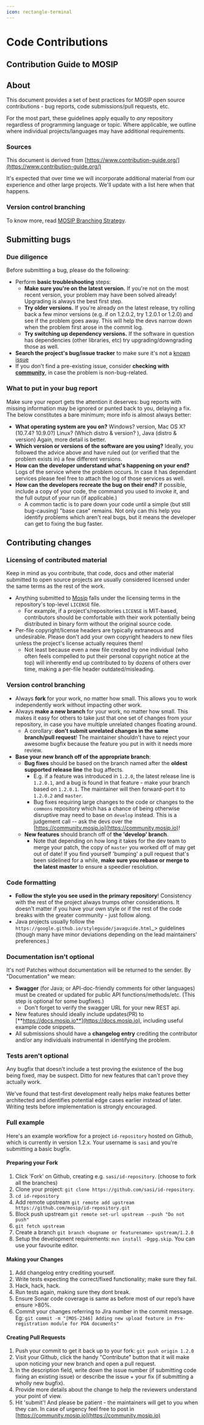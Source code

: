 ```yaml
---
icon: rectangle-terminal
---
```


# Code Contributions

## Contribution Guide to MOSIP

## About

This document provides a set of best practices for MOSIP open source contributions - bug reports, code submissions/pull requests, etc.

For the most part, these guidelines apply equally to _any_ repository regardless of programming language or topic. Where applicable, we outline where individual projects/languages may have additional requirements.

### Sources

This document is derived from [https://www.contribution-guide.org/](https://www.contribution-guide.org/)

It's expected that over time we will incorporate additional material from our experience and other large projects. We'll update with a list here when that happens.

### Version control branching

To know more, read [MOSIP Branching Strategy](https://docs.mosip.io/1.2.0/community/mosip-branching-strategy).

## Submitting bugs

### Due diligence

Before submitting a bug, please do the following:

* Perform **basic troubleshooting** steps:
  * **Make sure you're on the latest version.** If you're not on the most recent version, your problem may have been solved already! Upgrading is always the best first step.
  * **Try older versions.** If you're already _on_ the latest release, try rolling back a few minor versions (e.g. if on 1.2.0.2, try 1.2.0.1 or 1.2.0) and see if the problem goes away. This will help the devs narrow down when the problem first arose in the commit log.
  * **Try switching up dependency versions.** If the software in question has dependencies (other libraries, etc) try upgrading/downgrading those as well.
* **Search the project's bug/issue tracker** to make sure it's not a [known issue](https://mosip.atlassian.net/jira/software/c/projects/MOSIP/issues/?filter=allissues)
* If you don't find a pre-existing issue, consider **checking with** [**community**](https://community.mosip.io), in case the problem is non-bug-related.

### What to put in your bug report

Make sure your report gets the attention it deserves: bug reports with missing information may be ignored or punted back to you, delaying a fix. The below constitutes a bare minimum; more info is almost always better:

* **What operating system are you on?** Windows? version, Mac OS X? (10.7.4? 10.9.0?) Linux? (Which distro & version? ), Java (distro & version) Again, more detail is better.
* **Which version or versions of the software are you using?** Ideally, you followed the advice above and have ruled out (or verified that the problem exists in) a few different versions.
* **How can the developer understand what's happening on your end?** Logs of the service where the problem occurs. In case it has dependant services please feel free to attach the log of those services as well.
* **How can the developers recreate the bug on their end?** If possible, include a copy of your code, the command you used to invoke it, and the full output of your run (if applicable.)
  * A common tactic is to pare down your code until a simple (but still bug-causing) "base case" remains. Not only can this help you identify problems which aren't real bugs, but it means the developer can get to fixing the bug faster.

## Contributing changes

### Licensing of contributed material

Keep in mind as you contribute, that code, docs and other material submitted to open source projects are usually considered licensed under the same terms as the rest of the work.

* Anything submitted to [Mosip](https://github.com/mosip) falls under the licensing terms in the repository's top-level `LICENSE` file.
  * For example, if a project's/repositories `LICENSE` is MIT-based, contributors should be comfortable with their work potentially being distributed in binary form without the original source code.
* Per-file copyright/license headers are typically extraneous and undesirable. Please don't add your own copyright headers to new files unless the project's license actually requires them!
  * Not least because even a new file created by one individual (who often feels compelled to put their personal copyright notice at the top) will inherently end up contributed to by dozens of others over time, making a per-file header outdated/misleading.

### Version control branching

* Always **fork** for your work, no matter how small. This allows you to work independently work without impacting other work.
* Always **make a new branch** for your work, no matter how small. This makes it easy for others to take just that one set of changes from your repository, in case you have multiple unrelated changes floating around.
  * A corollary: **don't submit unrelated changes in the same branch/pull request**! The maintainer shouldn't have to reject your awesome bugfix because the feature you put in with it needs more review.
* **Base your new branch off of the appropriate branch**:
  * **Bug fixes** should be based on the branch named after the **oldest supported release line** the bug affects.
    * E.g. if a feature was introduced in `1.2.0`, the latest release line is `1.2.0.1`, and a bug is found in that feature - make your branch based on `1.2.0.1`. The maintainer will then forward-port it to `1.2.0.2` and `master`.
    * Bug fixes requiring large changes to the code or changes to the `commons` repository which has a chance of being otherwise disruptive may need to base on `develop` instead. This is a judgement call -- ask the devs over the [https://community.mosip.io](https://community.mosip.io)!
  * **New features** should branch off of **the 'develop' branch**.
    * Note that depending on how long it takes for the dev team to merge your patch, the copy of `master` you worked off of may get out of date! If you find yourself 'bumping' a pull request that's been sidelined for a while, **make sure you rebase or merge to the latest master** to ensure a speedier resolution.

### Code formatting

* **Follow the style you see used in the primary repository**! Consistency with the rest of the project always trumps other considerations. It doesn't matter if you have your own style or if the rest of the code breaks with the greater community - just follow along.
* Java projects usually follow the `https://google.github.io/styleguide/javaguide.html`\_> guidelines (though many have minor deviations depending on the lead maintainers' preferences.)

### Documentation isn't optional

It's not! Patches without documentation will be returned to the sender. By "Documentation" we mean:

* **Swagger** (for Java; or API-doc-friendly comments for other languages) must be created or updated for public API functions/methods/etc. (This step is optional for some bugfixes.)
  * Don't forget to verify the swagger URL for your new REST api.
* New features should ideally include updates(PR) to [**https://docs.mosip.io**](https://docs.mosip.io), including useful example code snippets.
* All submissions should have a **changelog entry** crediting the contributor and/or any individuals instrumental in identifying the problem.

### Tests aren't optional

Any bugfix that doesn't include a test proving the existence of the bug being fixed, may be suspect. Ditto for new features that can't prove they actually work.

We've found that test-first development really helps make features better architected and identifies potential edge cases earlier instead of later. Writing tests before implementation is strongly encouraged.

### Full example

Here's an example workflow for a project `id-repository` hosted on Github, which is currently in version 1.2.x. Your username is `sasi` and you're submitting a basic bugfix.

#### Preparing your Fork

1. Click 'Fork' on Github, creating e.g. `sasi/id-repository`. (choose to fork all the branches)
2. Clone your project: `git clone https://github.com/sasi/id-repository`.
3. `cd id-repository`
4. Add remote upstream `git remote add upstream https://github.com/mosip/id-repository.git`
5. Block push upstream `git remote set-url upstream --push "Do not push"`
6. `git fetch upstream`
7. Create a branch `git branch <bugname or featurename> upstream/1.2.0`
8. Setup the development requirements: `mvn install -Dgpg.skip`. You can use your favourite editor.

#### Making your Changes

1. Add changelog entry crediting yourself.
2. Write tests expecting the correct/fixed functionality; make sure they fail.
3. Hack, hack, hack.
4. Run tests again, making sure they dont break.
5. Ensure Sonar code coverage is same as before most of our repo’s have ensure >80%.
6. Commit your changes referring to Jira number in the commit message. Eg: `git commit -m "[MOS-2346] Adding new upload feature in Pre-registration module for POA documents"`

#### Creating Pull Requests

1. Push your commit to get it back up to your fork: `git push origin 1.2.0`
2. Visit your Github, click the handy "Contribute" button that it will make upon noticing your new branch and open a pull request.
3. In the description field, write down the issue number (if submitting code fixing an existing issue) or describe the issue + your fix (if submitting a wholly new bugfix).
4. Provide more details about the change to help the reviewers understand your point of view.
5. Hit 'submit'! And please be patient - the maintainers will get to you when\
   they can. In case of urgency feel free to post in [https://community.mosip.io](https://community.mosip.io)
